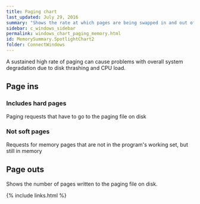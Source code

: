 ```yaml
---
title: Paging chart
last_updated: July 29, 2016
summary: "Shows the rate at which pages are being swapped in and out of memory."
sidebar: c_windows_sidebar
permalink: windows_chart_paging_memory.html
id: MemorySummary.SpotlightChart2
folder: ConnectWindows
---
```



A sustained high rate of paging can cause problems with overall system degradation due to disk thrashing and CPU load.


## Page ins

### Includes **hard pages**

Paging requests that have to go to the paging file on disk


### Not **soft pages**

Requests for memory pages that are not in the program's working set, but still in memory


## Page outs

Shows the number of pages written to the paging file on disk.


{% include links.html %}
